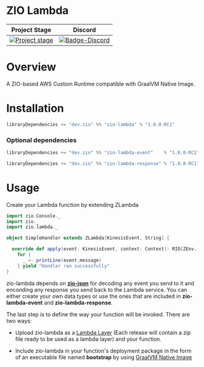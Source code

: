 # ZIO Lambda

| Project Stage                         | Discord                          |
| ------------------------------------- | -------------------------------- |
| [![Project stage][Stage]][Stage-Page] | [![Badge-Discord]][Link-Discord] |

[Stage]: https://img.shields.io/badge/Project%20Stage-Experimental-orange.svg
[Stage-Page]: https://github.com/zio/zio/wiki/Project-Stages

[Badge-Discord]: https://img.shields.io/discord/629491597070827530?logo=discord "chat on discord"
[Link-Discord]: https://discord.gg/a37AwDkyvC "Discord"

# Overview

A ZIO-based AWS Custom Runtime compatible with GraalVM Native Image.

# Installation


```scala
libraryDependencies += "dev.zio" %% "zio-lambda" % "1.0.0-RC1"
```

### Optional dependencies
```scala
libraryDependencies += "dev.zio" %% "zio-lambda-event"    % "1.0.0-RC1"

libraryDependencies += "dev.zio" %% "zio-lambda-response" % "1.0.0-RC1"
```

# Usage

Create your Lambda function by extending ZLambda

```scala
import zio.Console._
import zio._
import zio.lambda._

object SimpleHandler extends ZLambda[KinesisEvent, String] {

  override def apply(event: KinesisEvent, context: Context): RIO[ZEnv, String] =
    for {
      _ <- printLine(event.message)
    } yield "Handler ran successfully"
}
```
zio-lambda depends on [**zio-json**](https://github.com/zio/zio-json) for decoding any event you send to it and enconding any response you send back to the Lambda service. 
You can either create your own data types or use the ones that are included in **zio-lambda-event** and **zio-lambda-response**.

The last step is to define the way your function will be invoked. There are two ways:

* Upload zio-lambda as a [Lambda Layer](https://docs.aws.amazon.com/lambda/latest/dg/configuration-layers.html) (Each release will contain a zip file ready to be used as a lambda layer) and your function.
  
* Include zio-lambda in your function's deployment package in the form of an executable file named **bootstrap** by using [GraalVM Native Image](https://www.graalvm.org/22.0/reference-manual/native-image/)